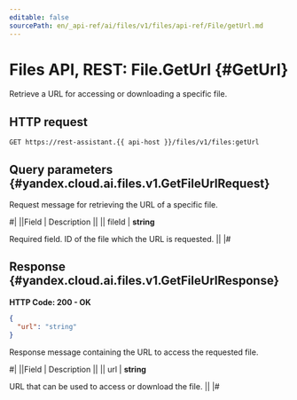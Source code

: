 ```yaml
---
editable: false
sourcePath: en/_api-ref/ai/files/v1/files/api-ref/File/getUrl.md
---
```


# Files API, REST: File.GetUrl {#GetUrl}

Retrieve a URL for accessing or downloading a specific file.

## HTTP request

```
GET https://rest-assistant.{{ api-host }}/files/v1/files:getUrl
```

## Query parameters {#yandex.cloud.ai.files.v1.GetFileUrlRequest}

Request message for retrieving the URL of a specific file.

#|
||Field | Description ||
|| fileId | **string**

Required field. ID of the file which the URL is requested. ||
|#

## Response {#yandex.cloud.ai.files.v1.GetFileUrlResponse}

**HTTP Code: 200 - OK**

```json
{
  "url": "string"
}
```

Response message containing the URL to access the requested file.

#|
||Field | Description ||
|| url | **string**

URL that can be used to access or download the file. ||
|#
